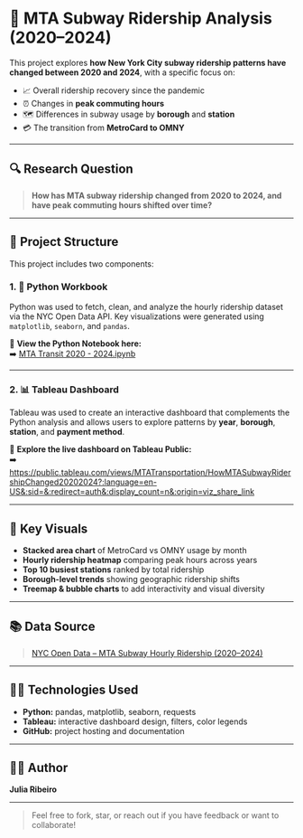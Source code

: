 # 🗽 MTA Subway Ridership Analysis (2020–2024)

This project explores **how New York City subway ridership patterns have changed between 2020 and 2024**, with a specific focus on:

- 📈 Overall ridership recovery since the pandemic
- ⏰ Changes in **peak commuting hours**
- 🗺️ Differences in subway usage by **borough** and **station**
- 💳 The transition from **MetroCard to OMNY**

---

## 🔍 Research Question

> **How has MTA subway ridership changed from 2020 to 2024, and have peak commuting hours shifted over time?**

---

## 📂 Project Structure

This project includes two components:

### 1. 🐍 Python Workbook
Python was used to fetch, clean, and analyze the hourly ridership dataset via the NYC Open Data API. Key visualizations were generated using `matplotlib`, `seaborn`, and `pandas`.

📎 **View the Python Notebook here:**  
➡️ [MTA Transit 2020 - 2024.ipynb ](https://github.com/Juliarriibeiro/MTA-Transit/blob/45a6565360d22132ae4d32ddff0decfa30652a80/MTA%20Transit%202020%20-%202024.ipynb)


---

### 2. 📊 Tableau Dashboard
Tableau was used to create an interactive dashboard that complements the Python analysis and allows users to explore patterns by **year**, **borough**, **station**, and **payment method**.

📎 **Explore the live dashboard on Tableau Public:**  
➡️ https://public.tableau.com/views/MTATransportation/HowMTASubwayRidershipChanged20202024?:language=en-US&:sid=&:redirect=auth&:display_count=n&:origin=viz_share_link

---

## 📌 Key Visuals

- **Stacked area chart** of MetroCard vs OMNY usage by month
- **Hourly ridership heatmap** comparing peak hours across years
- **Top 10 busiest stations** ranked by total ridership
- **Borough-level trends** showing geographic ridership shifts
- **Treemap & bubble charts** to add interactivity and visual diversity

---

## 📚 Data Source

> [NYC Open Data – MTA Subway Hourly Ridership (2020–2024)](https://data.ny.gov/Transportation/MTA-Subway-Hourly-Ridership-Beginning-2020/wujg-7c2s)

---

## 🧑‍💻 Technologies Used

- **Python:** pandas, matplotlib, seaborn, requests
- **Tableau:** interactive dashboard design, filters, color legends
- **GitHub:** project hosting and documentation

---

## 👩🏻 Author

**Julia Ribeiro**  

---

> Feel free to fork, star, or reach out if you have feedback or want to collaborate!
